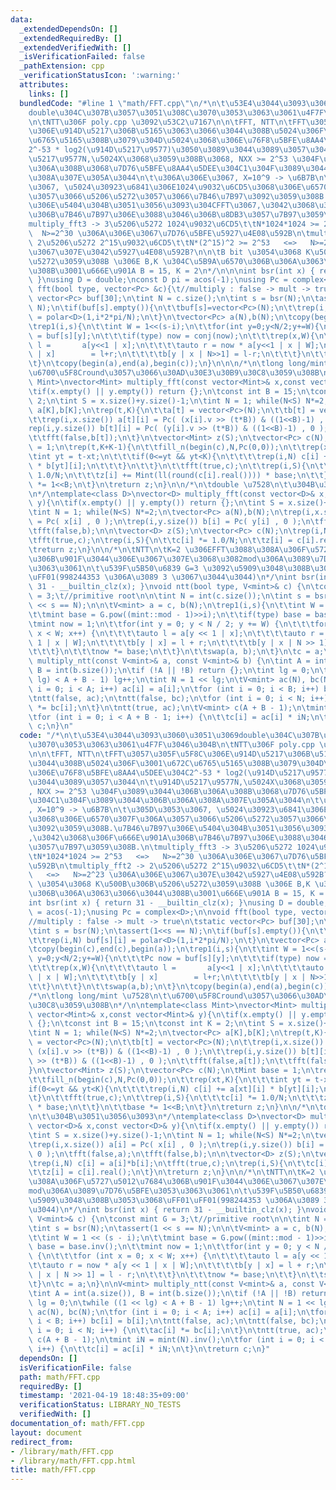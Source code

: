 ```yaml
---
data:
  _extendedDependsOn: []
  _extendedRequiredBy: []
  _extendedVerifiedWith: []
  _isVerificationFailed: false
  _pathExtension: cpp
  _verificationStatusIcon: ':warning:'
  attributes:
    links: []
  bundledCode: "#line 1 \"math/FFT.cpp\"\n/*\n\t\u53E4\u3044\u3093\u3060\u3051\u3069\
    double\u304C\u307B\u3057\u3051\u308C\u3070\u3053\u3063\u3061\u4F7F\u3046\u304B\
    \n\tNTT\u306F poly.cpp \u3092\u53C2\u7167\n\n\tFFT, NTT\n\tFFT\u3057\u305F\u5F8C\
    \u306E\u914D\u5217\u306B\u5165\u3063\u3066\u3044\u308B\u5024\u306F\u3001\u672C\
    \u6765\u5165\u308B\u3079\u304D\u5024\u3068\u306E\u76F8\u5BFE\u8AA4\u5DEE\u304C\
    2^-53 * log2(\u914D\u5217\u9577)\u3050\u3089\u3044\u3089\u3057\u3044\n\t\u914D\
    \u5217\u9577N,\u5024X\u3068\u3059\u308B\u3068, NXX >= 2^53 \u304F\u3089\u3044\u306B\
    \u306A\u308B\u3068\u7D76\u5BFE\u8AA4\u5DEE\u304C1\u304F\u3089\u3044\u306B\u306A\
    \u308A\u307E\u305A\u3044\n\t\u306A\u306E\u3067, X=10^9 -> \u6B7B\n\t\u305D\u3053\
    \u3067, \u5024\u30923\u6841\u306E1024\u9032\u6CD5\u3068\u306E\u6570\u307F\u306A\
    \u3057\u3066\u5206\u5272\u3057\u3066\u7B46\u7B97\u3092\u3059\u308B.\u7B46\u7B97\
    \u306E\u5404\u304B\u3051\u3056\u3093\u304CFFT\u3067,\u3042\u3068\u306F\u666E\u901A\
    \u306B\u7B46\u7B97\u306E\u3088\u3046\u306B\u8DB3\u3057\u7B97\u3059\u308B.\n\t\
    multiply_fft3 -> 3\u5206\u5272 1024\u9032\u6CD5\t\tN*1024*1024 >= 2^53   <=> \
    \  N>=2^30 \u306A\u306E\u3067\u7D76\u5BFE\u5927\u4E08\u592B\n\tmultiply_fft2 ->\
    \ 2\u5206\u5272 2^15\u9032\u6CD5\t\tN*(2^15)^2 >= 2^53   <=>   N>=2^23 \u306A\u306E\
    \u3067\u307E\u3042\u5927\u4E08\u592B?\n\n\tB bit \u3054\u3068 K\u500B\u306B\u5206\
    \u5272\u3059\u308B \u306E B,K \u304C\u5B9A\u6570\u306B\u306A\u3063\u3066\u3044\
    \u308B\u3001\u666E\u901A B = 15, K = 2\n*/\n\n\nint bsr(int x) { return 31 - __builtin_clz(x);\
    \ }\nusing D = double;\nconst D pi = acos(-1);\nusing Pc = complex<D>;\n\nvoid\
    \ fft(bool type, vector<Pc> &c){\t//multiply : false -> mult -> true\n\tstatic\
    \ vector<Pc> buf[30];\n\tint N = c.size();\n\tint s = bsr(N);\n\tassert(1<<s ==\
    \ N);\n\tif(buf[s].empty()){\n\t\tbuf[s]=vector<Pc>(N);\n\t\trep(i,N) buf[s][i]\
    \ = polar<D>(1,i*2*pi/N);\n\t}\n\tvector<Pc> a(N),b(N);\n\tcopy(begin(c),end(c),begin(a));\n\
    \trep1(i,s){\n\t\tint W = 1<<(s-i);\n\t\tfor(int y=0;y<N/2;y+=W){\n\t\t\tPc now\
    \ = buf[s][y];\n\t\t\tif(type) now = conj(now);\n\t\t\trep(x,W){\n\t\t\t\tauto\
    \ l =       a[y<<1 | x];\n\t\t\t\tauto r = now * a[y<<1 | x | W];\n\t\t\t\tb[y\
    \ | x]        = l+r;\n\t\t\t\tb[y | x | N>>1] = l-r;\n\t\t\t}\n\t\t}\n\t\tswap(a,b);\n\
    \t}\n\tcopy(begin(a),end(a),begin(c));\n}\n\n\n/*\n\tlong long/mint \u7528\n\t\
    \u6700\u5F8Cround\u3057\u3066\u30AD\u30E3\u30B9\u30C8\u3059\u308B\n*/\n\ntemplate<class\
    \ Mint>\nvector<Mint> multiply_fft(const vector<Mint>& x,const vector<Mint>& y){\n\
    \tif(x.empty() || y.empty()) return {};\n\tconst int B = 15;\n\tconst int K =\
    \ 2;\n\tint S = x.size()+y.size()-1;\n\tint N = 1; while(N<S) N*=2;\n\tvector<Pc>\
    \ a[K],b[K];\n\trep(t,K){\n\t\ta[t] = vector<Pc>(N);\n\t\tb[t] = vector<Pc>(N);\n\
    \t\trep(i,x.size()) a[t][i] = Pc( (x[i].v >> (t*B)) & ((1<<B)-1) , 0 );\n\t\t\
    rep(i,y.size()) b[t][i] = Pc( (y[i].v >> (t*B)) & ((1<<B)-1) , 0 );\n\t\tfft(false,a[t]);\n\
    \t\tfft(false,b[t]);\n\t}\n\tvector<Mint> z(S);\n\tvector<Pc> c(N);\n\tMint base\
    \ = 1;\n\trep(t,K+K-1){\n\t\tfill_n(begin(c),N,Pc(0,0));\n\t\trep(xt,K){\n\t\t\
    \tint yt = t-xt;\n\t\t\tif(0<=yt && yt<K){\n\t\t\t\trep(i,N) c[i] += a[xt][i]\
    \ * b[yt][i];\n\t\t\t}\n\t\t}\n\t\tfft(true,c);\n\t\trep(i,S){\n\t\t\tc[i] *=\
    \ 1.0/N;\n\t\t\tz[i] += Mint(ll(round(c[i].real()))) * base;\n\t\t}\n\t\tbase\
    \ *= 1<<B;\n\t}\n\treturn z;\n}\n\n/*\n\tdouble \u7528\n\t\u304B\u3051\u3056\u3093\
    \n*/\ntemplate<class D>\nvector<D> multiply_fft(const vector<D>& x,const vector<D>&\
    \ y){\n\tif(x.empty() || y.empty()) return {};\n\tint S = x.size()+y.size()-1;\n\
    \tint N = 1; while(N<S) N*=2;\n\tvector<Pc> a(N),b(N);\n\trep(i,x.size()) a[i]\
    \ = Pc( x[i] , 0 );\n\trep(i,y.size()) b[i] = Pc( y[i] , 0 );\n\tfft(false,a);\n\
    \tfft(false,b);\n\n\tvector<D> z(S);\n\tvector<Pc> c(N);\n\trep(i,N) c[i] = a[i]*b[i];\n\
    \tfft(true,c);\n\trep(i,S){\n\t\tc[i] *= 1.0/N;\n\t\tz[i] = c[i].real();\n\t}\n\
    \treturn z;\n}\n\n/*\n\tNTT\n\tK=2 \u306EFFT\u3088\u308A\u306F\u5727\u5012\u7684\
    \u306B\u901F\u3044\u306E\u3067\u307E\u3068\u3082mod\u306A\u3089\u7D76\u5BFE\u3053\
    \u3063\u3061\n\t\u539F\u5B50\u6839 G=3 \u3092\u5909\u3048\u308B\u3053\u3068\uFF01\
    \uFF01(998244353 \u306A\u3089 3 \u3067\u3044\u3044)\n*/\nint bsr(int x) { return\
    \ 31 - __builtin_clz(x); }\nvoid ntt(bool type, V<mint>& c) {\n\tconst mint G\
    \ = 3;\t//primitive root\n\n\tint N = int(c.size());\n\tint s = bsr(N);\n\tassert(1\
    \ << s == N);\n\n\tV<mint> a = c, b(N);\n\trep1(i,s){\n\t\tint W = 1 << (s - i);\n\
    \t\tmint base = G.pow((mint::mod - 1)>>i);\n\t\tif(type) base = base.inv();\n\t\
    \tmint now = 1;\n\t\tfor(int y = 0; y < N / 2; y += W) {\n\t\t\tfor (int x = 0;\
    \ x < W; x++) {\n\t\t\t\tauto l = a[y << 1 | x];\n\t\t\t\tauto r = now * a[y <<\
    \ 1 | x | W];\n\t\t\t\tb[y | x] = l + r;\n\t\t\t\tb[y | x | N >> 1] = l - r;\n\
    \t\t\t}\n\t\t\tnow *= base;\n\t\t}\n\t\tswap(a, b);\n\t}\n\tc = a;\n}\n\nV<mint>\
    \ multiply_ntt(const V<mint>& a, const V<mint>& b) {\n\tint A = int(a.size()),\
    \ B = int(b.size());\n\tif (!A || !B) return {};\n\tint lg = 0;\n\twhile ((1 <<\
    \ lg) < A + B - 1) lg++;\n\tint N = 1 << lg;\n\tV<mint> ac(N), bc(N);\n\tfor (int\
    \ i = 0; i < A; i++) ac[i] = a[i];\n\tfor (int i = 0; i < B; i++) bc[i] = b[i];\n\
    \tntt(false, ac);\n\tntt(false, bc);\n\tfor (int i = 0; i < N; i++) {\n\t\tac[i]\
    \ *= bc[i];\n\t}\n\tntt(true, ac);\n\tV<mint> c(A + B - 1);\n\tmint iN = mint(N).inv();\n\
    \tfor (int i = 0; i < A + B - 1; i++) {\n\t\tc[i] = ac[i] * iN;\n\t}\n\treturn\
    \ c;\n}\n"
  code: "/*\n\t\u53E4\u3044\u3093\u3060\u3051\u3069double\u304C\u307B\u3057\u3051\u308C\
    \u3070\u3053\u3063\u3061\u4F7F\u3046\u304B\n\tNTT\u306F poly.cpp \u3092\u53C2\u7167\
    \n\n\tFFT, NTT\n\tFFT\u3057\u305F\u5F8C\u306E\u914D\u5217\u306B\u5165\u3063\u3066\
    \u3044\u308B\u5024\u306F\u3001\u672C\u6765\u5165\u308B\u3079\u304D\u5024\u3068\
    \u306E\u76F8\u5BFE\u8AA4\u5DEE\u304C2^-53 * log2(\u914D\u5217\u9577)\u3050\u3089\
    \u3044\u3089\u3057\u3044\n\t\u914D\u5217\u9577N,\u5024X\u3068\u3059\u308B\u3068\
    , NXX >= 2^53 \u304F\u3089\u3044\u306B\u306A\u308B\u3068\u7D76\u5BFE\u8AA4\u5DEE\
    \u304C1\u304F\u3089\u3044\u306B\u306A\u308A\u307E\u305A\u3044\n\t\u306A\u306E\u3067\
    , X=10^9 -> \u6B7B\n\t\u305D\u3053\u3067, \u5024\u30923\u6841\u306E1024\u9032\u6CD5\
    \u3068\u306E\u6570\u307F\u306A\u3057\u3066\u5206\u5272\u3057\u3066\u7B46\u7B97\
    \u3092\u3059\u308B.\u7B46\u7B97\u306E\u5404\u304B\u3051\u3056\u3093\u304CFFT\u3067\
    ,\u3042\u3068\u306F\u666E\u901A\u306B\u7B46\u7B97\u306E\u3088\u3046\u306B\u8DB3\
    \u3057\u7B97\u3059\u308B.\n\tmultiply_fft3 -> 3\u5206\u5272 1024\u9032\u6CD5\t\
    \tN*1024*1024 >= 2^53   <=>   N>=2^30 \u306A\u306E\u3067\u7D76\u5BFE\u5927\u4E08\
    \u592B\n\tmultiply_fft2 -> 2\u5206\u5272 2^15\u9032\u6CD5\t\tN*(2^15)^2 >= 2^53\
    \   <=>   N>=2^23 \u306A\u306E\u3067\u307E\u3042\u5927\u4E08\u592B?\n\n\tB bit\
    \ \u3054\u3068 K\u500B\u306B\u5206\u5272\u3059\u308B \u306E B,K \u304C\u5B9A\u6570\
    \u306B\u306A\u3063\u3066\u3044\u308B\u3001\u666E\u901A B = 15, K = 2\n*/\n\n\n\
    int bsr(int x) { return 31 - __builtin_clz(x); }\nusing D = double;\nconst D pi\
    \ = acos(-1);\nusing Pc = complex<D>;\n\nvoid fft(bool type, vector<Pc> &c){\t\
    //multiply : false -> mult -> true\n\tstatic vector<Pc> buf[30];\n\tint N = c.size();\n\
    \tint s = bsr(N);\n\tassert(1<<s == N);\n\tif(buf[s].empty()){\n\t\tbuf[s]=vector<Pc>(N);\n\
    \t\trep(i,N) buf[s][i] = polar<D>(1,i*2*pi/N);\n\t}\n\tvector<Pc> a(N),b(N);\n\
    \tcopy(begin(c),end(c),begin(a));\n\trep1(i,s){\n\t\tint W = 1<<(s-i);\n\t\tfor(int\
    \ y=0;y<N/2;y+=W){\n\t\t\tPc now = buf[s][y];\n\t\t\tif(type) now = conj(now);\n\
    \t\t\trep(x,W){\n\t\t\t\tauto l =       a[y<<1 | x];\n\t\t\t\tauto r = now * a[y<<1\
    \ | x | W];\n\t\t\t\tb[y | x]        = l+r;\n\t\t\t\tb[y | x | N>>1] = l-r;\n\t\
    \t\t}\n\t\t}\n\t\tswap(a,b);\n\t}\n\tcopy(begin(a),end(a),begin(c));\n}\n\n\n\
    /*\n\tlong long/mint \u7528\n\t\u6700\u5F8Cround\u3057\u3066\u30AD\u30E3\u30B9\
    \u30C8\u3059\u308B\n*/\n\ntemplate<class Mint>\nvector<Mint> multiply_fft(const\
    \ vector<Mint>& x,const vector<Mint>& y){\n\tif(x.empty() || y.empty()) return\
    \ {};\n\tconst int B = 15;\n\tconst int K = 2;\n\tint S = x.size()+y.size()-1;\n\
    \tint N = 1; while(N<S) N*=2;\n\tvector<Pc> a[K],b[K];\n\trep(t,K){\n\t\ta[t]\
    \ = vector<Pc>(N);\n\t\tb[t] = vector<Pc>(N);\n\t\trep(i,x.size()) a[t][i] = Pc(\
    \ (x[i].v >> (t*B)) & ((1<<B)-1) , 0 );\n\t\trep(i,y.size()) b[t][i] = Pc( (y[i].v\
    \ >> (t*B)) & ((1<<B)-1) , 0 );\n\t\tfft(false,a[t]);\n\t\tfft(false,b[t]);\n\t\
    }\n\tvector<Mint> z(S);\n\tvector<Pc> c(N);\n\tMint base = 1;\n\trep(t,K+K-1){\n\
    \t\tfill_n(begin(c),N,Pc(0,0));\n\t\trep(xt,K){\n\t\t\tint yt = t-xt;\n\t\t\t\
    if(0<=yt && yt<K){\n\t\t\t\trep(i,N) c[i] += a[xt][i] * b[yt][i];\n\t\t\t}\n\t\
    \t}\n\t\tfft(true,c);\n\t\trep(i,S){\n\t\t\tc[i] *= 1.0/N;\n\t\t\tz[i] += Mint(ll(round(c[i].real())))\
    \ * base;\n\t\t}\n\t\tbase *= 1<<B;\n\t}\n\treturn z;\n}\n\n/*\n\tdouble \u7528\
    \n\t\u304B\u3051\u3056\u3093\n*/\ntemplate<class D>\nvector<D> multiply_fft(const\
    \ vector<D>& x,const vector<D>& y){\n\tif(x.empty() || y.empty()) return {};\n\
    \tint S = x.size()+y.size()-1;\n\tint N = 1; while(N<S) N*=2;\n\tvector<Pc> a(N),b(N);\n\
    \trep(i,x.size()) a[i] = Pc( x[i] , 0 );\n\trep(i,y.size()) b[i] = Pc( y[i] ,\
    \ 0 );\n\tfft(false,a);\n\tfft(false,b);\n\n\tvector<D> z(S);\n\tvector<Pc> c(N);\n\
    \trep(i,N) c[i] = a[i]*b[i];\n\tfft(true,c);\n\trep(i,S){\n\t\tc[i] *= 1.0/N;\n\
    \t\tz[i] = c[i].real();\n\t}\n\treturn z;\n}\n\n/*\n\tNTT\n\tK=2 \u306EFFT\u3088\
    \u308A\u306F\u5727\u5012\u7684\u306B\u901F\u3044\u306E\u3067\u307E\u3068\u3082\
    mod\u306A\u3089\u7D76\u5BFE\u3053\u3063\u3061\n\t\u539F\u5B50\u6839 G=3 \u3092\
    \u5909\u3048\u308B\u3053\u3068\uFF01\uFF01(998244353 \u306A\u3089 3 \u3067\u3044\
    \u3044)\n*/\nint bsr(int x) { return 31 - __builtin_clz(x); }\nvoid ntt(bool type,\
    \ V<mint>& c) {\n\tconst mint G = 3;\t//primitive root\n\n\tint N = int(c.size());\n\
    \tint s = bsr(N);\n\tassert(1 << s == N);\n\n\tV<mint> a = c, b(N);\n\trep1(i,s){\n\
    \t\tint W = 1 << (s - i);\n\t\tmint base = G.pow((mint::mod - 1)>>i);\n\t\tif(type)\
    \ base = base.inv();\n\t\tmint now = 1;\n\t\tfor(int y = 0; y < N / 2; y += W)\
    \ {\n\t\t\tfor (int x = 0; x < W; x++) {\n\t\t\t\tauto l = a[y << 1 | x];\n\t\t\
    \t\tauto r = now * a[y << 1 | x | W];\n\t\t\t\tb[y | x] = l + r;\n\t\t\t\tb[y\
    \ | x | N >> 1] = l - r;\n\t\t\t}\n\t\t\tnow *= base;\n\t\t}\n\t\tswap(a, b);\n\
    \t}\n\tc = a;\n}\n\nV<mint> multiply_ntt(const V<mint>& a, const V<mint>& b) {\n\
    \tint A = int(a.size()), B = int(b.size());\n\tif (!A || !B) return {};\n\tint\
    \ lg = 0;\n\twhile ((1 << lg) < A + B - 1) lg++;\n\tint N = 1 << lg;\n\tV<mint>\
    \ ac(N), bc(N);\n\tfor (int i = 0; i < A; i++) ac[i] = a[i];\n\tfor (int i = 0;\
    \ i < B; i++) bc[i] = b[i];\n\tntt(false, ac);\n\tntt(false, bc);\n\tfor (int\
    \ i = 0; i < N; i++) {\n\t\tac[i] *= bc[i];\n\t}\n\tntt(true, ac);\n\tV<mint>\
    \ c(A + B - 1);\n\tmint iN = mint(N).inv();\n\tfor (int i = 0; i < A + B - 1;\
    \ i++) {\n\t\tc[i] = ac[i] * iN;\n\t}\n\treturn c;\n}"
  dependsOn: []
  isVerificationFile: false
  path: math/FFT.cpp
  requiredBy: []
  timestamp: '2021-04-19 18:48:35+09:00'
  verificationStatus: LIBRARY_NO_TESTS
  verifiedWith: []
documentation_of: math/FFT.cpp
layout: document
redirect_from:
- /library/math/FFT.cpp
- /library/math/FFT.cpp.html
title: math/FFT.cpp
---
```

